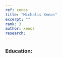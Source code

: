 ```yaml
---
ref: xenos
title: "Michalis Xenos"
excerpt: ""
rank: 3
author: xenos
research: 
---
```


### Education:
  